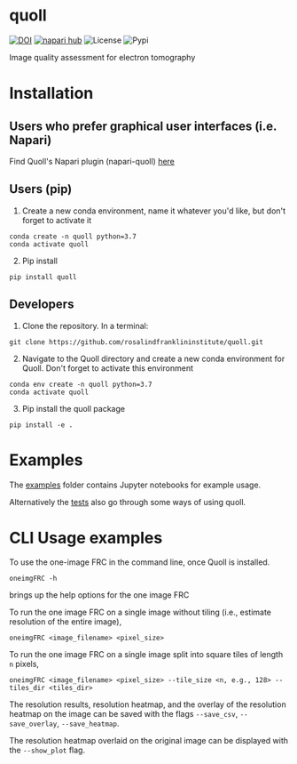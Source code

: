 # quoll

[![DOI](https://zenodo.org/badge/507917208.svg)](https://zenodo.org/badge/latestdoi/507917208)
[![napari hub](https://img.shields.io/endpoint?url=https://api.napari-hub.org/shields/napari-quoll)](https://napari-hub.org/plugins/napari-quoll)
![License](https://img.shields.io/github/license/rosalindfranklininstitute/quoll)
![Pypi](https://img.shields.io/pypi/v/quoll)

Image quality assessment for electron tomography


# Installation

## Users who prefer graphical user interfaces (i.e. Napari)
Find Quoll's Napari plugin (napari-quoll) [here](https://github.com/rosalindfranklininstitute/napari-quoll)

## Users (pip)

1. Create a new conda environment, name it whatever you'd like, but don't forget to activate it
```
conda create -n quoll python=3.7
conda activate quoll
```

2. Pip install
```
pip install quoll
```

## Developers

1. Clone the repository. In a terminal:

```
git clone https://github.com/rosalindfranklininstitute/quoll.git
```

2. Navigate to the Quoll directory and create a new conda environment for Quoll. Don't forget to activate this environment

```
conda env create -n quoll python=3.7
conda activate quoll
```

3. Pip install the quoll package

```
pip install -e .
```


# Examples

The [examples](https://github.com/rosalindfranklininstitute/quoll/tree/main/examples) folder contains Jupyter notebooks for example usage.

Alternatively the [tests](https://github.com/rosalindfranklininstitute/quoll/tree/main/tests) also go through some ways of using quoll.

# CLI Usage examples

To use the one-image FRC in the command line, once Quoll is installed.

```
oneimgFRC -h
```
brings up the help options for the one image FRC

To run the one image FRC on a single image without tiling (i.e., estimate resolution of the entire image),
```
oneimgFRC <image_filename> <pixel_size>
```

To run the one image FRC on a single image split into square tiles of length `n` pixels,
```
oneimgFRC <image_filename> <pixel_size> --tile_size <n, e.g., 128> --tiles_dir <tiles_dir>
```

The resolution results, resolution heatmap, and the overlay of the resolution heatmap on the image can be saved with the flags `--save_csv`, `--save_overlay`, `--save_heatmap`. 

The resolution heatmap overlaid on the original image can be displayed with the `--show_plot` flag.
